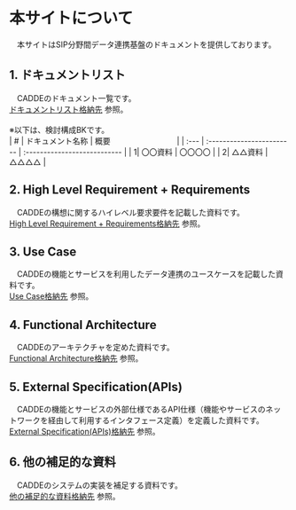 # 本サイトについて
　本サイトはSIP分野間データ連携基盤のドキュメントを提供しております。<br>
 
## 1. ドキュメントリスト <br>
　CADDEのドキュメント一覧です。<br>
  [ドキュメントリスト格納先](doc/1) 参照。<br>
  <br>
  ※以下は、検討構成BKです。<br>
  | #    | ドキュメント名称            | 概要   　　　　　　　　        |
  | :--- | :------------------------ | :--------------------------- |
  |     1| 〇〇資料                   | 〇〇〇〇                      |
  |     2| △△資料                   | △△△△                      |

## 2. High Level Requirement + Requirements <br>
　CADDEの構想に関するハイレベル要求要件を記載した資料です。<br>
  [High Level Requirement + Requirements格納先](documents/doc/2) 参照。<br>

## 3. Use Case <br>
　CADDEの機能とサービスを利用したデータ連携のユースケースを記載した資料です。<br>
  [Use Case格納先](documents/doc/3) 参照。<br>

## 4. Functional Architecture <br>
　CADDEのアーキテクチャを定めた資料です。<br>
  [Functional Architecture格納先](documents/doc/4) 参照。<br>

## 5. External Specification(APIs) <br>
　CADDEの機能とサービスの外部仕様であるAPI仕様（機能やサービスのネットワークを経由して利用するインタフェース定義）を定義した資料です。<br>
  [External Specification(APIs)格納先](documents/doc/5) 参照。<br>

## 6. 他の補足的な資料 <br>
　CADDEのシステムの実装を補足する資料です。<br>
  [他の補足的な資料格納先](documents/doc/6) 参照。<br>
